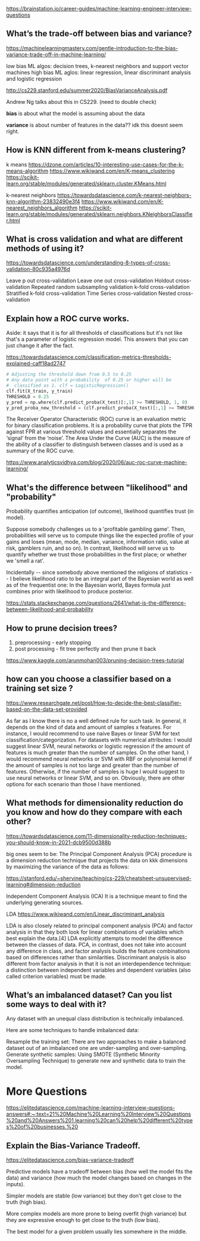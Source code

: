 https://brainstation.io/career-guides/machine-learning-engineer-interview-questions

## What’s the trade-off between bias and variance?

https://machinelearningmastery.com/gentle-introduction-to-the-bias-variance-trade-off-in-machine-learning/

low bias ML algos: decision trees, k-nearest neighbors and support vector machines 
high bias ML aglos: linear regression, linear discriminant analysis and logistic regression 



http://cs229.stanford.edu/summer2020/BiasVarianceAnalysis.pdf

Andrew Ng talks about this in CS229. (need to double check)

**bias** is about what the model is assuming about the data 

**variance** is about number of features in the data?? idk this doesnt seem right. 

## How is KNN different from k-means clustering?

k means
https://dzone.com/articles/10-interesting-use-cases-for-the-k-means-algorithm
https://www.wikiwand.com/en/K-means_clustering
https://scikit-learn.org/stable/modules/generated/sklearn.cluster.KMeans.html


k-nearest neighbors
https://towardsdatascience.com/k-nearest-neighbors-knn-algorithm-23832490e3f4
https://www.wikiwand.com/en/K-nearest_neighbors_algorithm
https://scikit-learn.org/stable/modules/generated/sklearn.neighbors.KNeighborsClassifier.html

## What is cross validation and what are different methods of using it? 

https://towardsdatascience.com/understanding-8-types-of-cross-validation-80c935a4976d

Leave p out cross-validation
Leave one out cross-validation
Holdout cross-validation
Repeated random subsampling validation
k-fold cross-validation
Stratified k-fold cross-validation
Time Series cross-validation
Nested cross-validation

## Explain how a ROC curve works.

Aside: it says that it is for all thresholds of classifications but it's not like that's a parameter of logistic regression model. This answers that you can just change it after the fact. 

https://towardsdatascience.com/classification-metrics-thresholds-explained-caff18ad2747

```python
# Adjusting the threshold down from 0.5 to 0.25
# Any data point with a probability  of 0.25 or higher will be 
#  classified as 1. clf = LogisticRegression()
clf.fit(X_train, y_train)
THRESHOLD = 0.25
y_pred = np.where(clf.predict_proba(X_test)[:,1] >= THRESHOLD, 1, 0)
y_pred_proba_new_threshold = (clf.predict_proba(X_test)[:,1] >= THRESHOLD).astype(int)
```

The Receiver Operator Characteristic (ROC) curve is an evaluation metric for binary classification problems. It is a probability curve that plots the TPR against FPR at various threshold values and essentially separates the ‘signal’ from the ‘noise’. The Area Under the Curve (AUC) is the measure of the ability of a classifier to distinguish between classes and is used as a summary of the ROC curve.

https://www.analyticsvidhya.com/blog/2020/06/auc-roc-curve-machine-learning/

## What's the difference between "likelihood" and "probability"

Probability quantifies anticipation (of outcome), likelihood quantifies trust (in model).

Suppose somebody challenges us to a 'profitable gambling game'. Then, probabilities will serve us to compute things like the expected profile of your gains and loses (mean, mode, median, variance, information ratio, value at risk, gamblers ruin, and so on). In contrast, likelihood will serve us to quantify whether we trust those probabilities in the first place; or whether we 'smell a rat'.

Incidentally -- since somebody above mentioned the religions of statistics -- I believe likelihood ratio to be an integral part of the Bayesian world as well as of the frequentist one: In the Bayesian world, Bayes formula just combines prior with likelihood to produce posterior.

https://stats.stackexchange.com/questions/2641/what-is-the-difference-between-likelihood-and-probability


## How to prune decision trees? 

1. preprocessing - early stopping 
2. post processing - fit tree perfectly and then prune it back 

https://www.kaggle.com/arunmohan003/pruning-decision-trees-tutorial


## how can you choose a  classifier based on a training set size ? 

https://www.researchgate.net/post/How-to-decide-the-best-classifier-based-on-the-data-set-provided 

As far as I know there is no a well defined rule for such task. In general, it depends on the kind of data and amount of samples x features. For instance, I would recommend to use naive Bayes or linear SVM for text classification/categorization. For datasets with numerical attributes: I would suggest linear SVM, neural networks or logistic regression if the amount of features is much greater than the number of samples. On the other hand, I would recommend neural networks or SVM with RBF or polynomial kernel if the amount of samples is not too large and greater than the number of features. Otherwise, if the number of samples is huge I would suggest to use neural networks or linear SVM, and so on. Obviously, there are other options for each scenario than those I have mentioned.

## What methods for dimensionality reduction do you know and how do they compare with each other?

https://towardsdatascience.com/11-dimensionality-reduction-techniques-you-should-know-in-2021-dcb9500d388b

big ones seem to be: 
The Principal Component Analysis (PCA) procedure is a dimension reduction technique that projects the data on kkk dimensions by maximizing the variance of the data as follows: 

https://stanford.edu/~shervine/teaching/cs-229/cheatsheet-unsupervised-learning#dimension-reduction

Independent Component Analysis (ICA) 
It is a technique meant to find the underlying generating sources.

LDA 
https://www.wikiwand.com/en/Linear_discriminant_analysis

LDA is also closely related to principal component analysis (PCA) and factor analysis in that they both look for linear combinations of variables which best explain the data.[4] LDA explicitly attempts to model the difference between the classes of data. PCA, in contrast, does not take into account any difference in class, and factor analysis builds the feature combinations based on differences rather than similarities. Discriminant analysis is also different from factor analysis in that it is not an interdependence technique: a distinction between independent variables and dependent variables (also called criterion variables) must be made. 

## What’s an imbalanced dataset? Can you list some ways to deal with it?

Any dataset with an unequal class distribution is technically imbalanced.

Here are some techniques to handle imbalanced data:

Resample the training set: There are two approaches to make a balanced dataset out of an imbalanced one are under-sampling and over-sampling.
Generate synthetic samples: Using SMOTE (Synthetic Minority Oversampling Technique) to generate new and synthetic data to train the model.

# More Questions 

https://elitedatascience.com/machine-learning-interview-questions-answers#:~:text=21%20Machine%20Learning%20Interview%20Questions%20and%20Answers%201,learning%20can%20help%20different%20types%20of%20businesses.%20


## Explain the Bias-Variance Tradeoff.

https://elitedatascience.com/bias-variance-tradeoff

Predictive models have a tradeoff between bias (how well the model fits the data) and variance (how much the model changes based on changes in the inputs).

Simpler models are stable (low variance) but they don't get close to the truth (high bias).

More complex models are more prone to being overfit (high variance) but they are expressive enough to get close to the truth (low bias).

The best model for a given problem usually lies somewhere in the middle.



